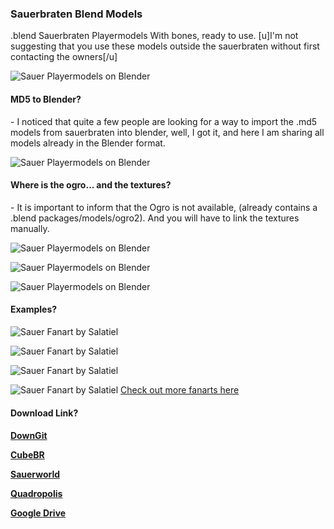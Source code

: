 <h3>Sauerbraten Blend Models</h3>
.blend Sauerbraten Playermodels With bones, ready to use.
[u]I'm not suggesting that you use these models outside the sauerbraten without first contacting the owners[/u]

![Sauer Playermodels on Blender](https://2.bp.blogspot.com/-YHt3fTWowd0/WonfidNz7aI/AAAAAAAAAoU/fbLQMwjQbXM57SqW_LJGoHi0-F636gVZgCLcBGAs/s1600/sauerblendmodels_banner.png)

<h4>MD5 to Blender?</h4>
- I noticed that quite a few people are looking for a way to import the .md5 models from sauerbraten into blender, well, I got it, and here I am sharing all models already in the Blender format.

![Sauer Playermodels on Blender](https://1.bp.blogspot.com/-d9qbQaa6lbQ/WonrzXffkjI/AAAAAAAAApA/vvR0Gs3c2TkQZh4mY7FqlTqSDkZ_0ioZgCLcBGAs/s640/sauerblendmodels_wings.png)

<h4>Where is the ogro... and the textures?</h4>
- It is important to inform that the Ogro is not available, (already contains a .blend packages/models/ogro2). And you will have to link the textures manually.

![Sauer Playermodels on Blender](https://2.bp.blogspot.com/-tDmZcrQ3fbw/WonryS6tbAI/AAAAAAAAAo4/ukI_YMzgVfAVKW-90RamzpaaYNkogd-uQCLcBGAs/s640/sauerblendmodels_cbaing.png)

![Sauer Playermodels on Blender](https://3.bp.blogspot.com/-tJJoapfUkiU/WonsuCouWyI/AAAAAAAAApQ/PTPpTcavAV0MkoUYxO-T2PgsPa0nNLaBgCLcBGAs/s640/sauerblendmodels_snoutbones.png)

![Sauer Playermodels on Blender](https://1.bp.blogspot.com/--wreZGsQgFM/Wont3RRpIxI/AAAAAAAAApc/lsuHmohl1GMJjkgPMI0W9z9YKgScj7J2wCLcBGAs/s640/sauerblendmodels_snouttextures.png)

<h4>Examples?</h4>

![Sauer Fanart by Salatiel](https://i.imgur.com/oMYJC9F.png)

![Sauer Fanart by Salatiel](https://i.imgur.com/dstj0zi.png)

![Sauer Fanart by Salatiel](https://i.imgur.com/GKjZbpT.png)

![Sauer Fanart by Salatiel](https://i.imgur.com/SvpzdK2.png)
[Check out more fanarts here](https://github.com/SalatielSauer/Sauerbraten-Content/tree/master/Fanarts)

<h4>Download Link?<h4>

[DownGit](https://minhaskamal.github.io/DownGit/#/home?url=https://github.com/SalatielSauer/Sauerbraten-Content/tree/master/Mods/Sauerbraten-BlendModels)

[CubeBR](http://www.cubebr.com/2018/02/sauerbraten-blend-playermodels-pack.html)

[Sauerworld](auerworld.org/forum/index.php?topic=530)

[Quadropolis](https://minhaskamal.github.io/DownGit/#/home?url=https://github.com/SalatielSauer/Sauerbraten-Content/tree/master/Mods/Sauerbraten-BlendModels)

[Google Drive](https://drive.google.com/open?id=1fTBcyYwxgYAyJ9Wg5WoG-OdiKWP5eIQg)

